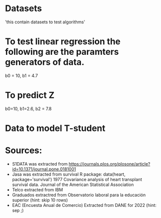 # Datasets
'this contain datasets to test algorithms' 



# To test linear regression the following are the paramters generators of data.
b0 = 10, b1 = 4.7

# To predict Z

b0=10, b1=2.6, b2 = 7.8


# Data to model T-student 


# Sources:

* S1DATA was extracted from https://journals.plos.org/plosone/article?id=10.1371/journal.pone.0181001
* Jasa was extracted from survival R package: data(heart, package='survival') 1977 Covariance analysis of heart transplant survival data. Journal of the
American Statistical Association
* Telco extracted from IBM
* Graduados extractred from Observatorio laboral para la educación superior (hint: skip 10 rows)
* EAC (Encuesta Anual de Comercio) Extracted from DANE for 2022 (hint: sep ;)
